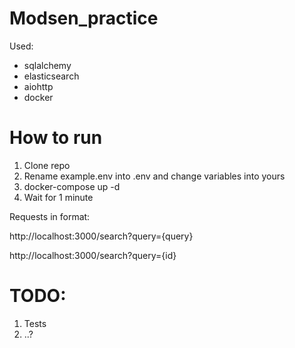 # Modsen_practice

Used:
- sqlalchemy
- elasticsearch
- aiohttp
- docker

# How to run
1. Clone repo
2. Rename example.env into .env and change variables into yours
3. docker-compose up -d
4. Wait for 1 minute


Requests in format:

http://localhost:3000/search?query={query}

http://localhost:3000/search?query={id}

# TODO:
1. Tests
2. ..?